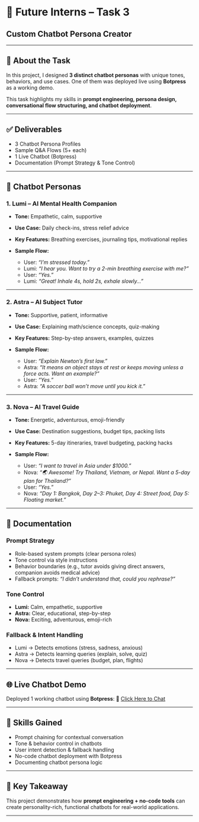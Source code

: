 # 🤖 Future Interns – Task 3

## Custom Chatbot Persona Creator

---

## 📌 About the Task

In this project, I designed **3 distinct chatbot personas** with unique tones, behaviors, and use cases. One of them was deployed live using **Botpress** as a working demo.

This task highlights my skills in **prompt engineering, persona design, conversational flow structuring, and chatbot deployment**.

---

## ✅ Deliverables

* 3 Chatbot Persona Profiles
* Sample Q\&A Flows (5+ each)
* 1 Live Chatbot (Botpress)
* Documentation (Prompt Strategy & Tone Control)

---

## 👥 Chatbot Personas 

### 1. **Lumi – AI Mental Health Companion**

* **Tone:** Empathetic, calm, supportive
* **Use Case:** Daily check-ins, stress relief advice
* **Key Features:** Breathing exercises, journaling tips, motivational replies
* **Sample Flow:**

  * User: *“I’m stressed today.”*
  * Lumi: *“I hear you. Want to try a 2-min breathing exercise with me?”*
  * User: *“Yes.”*
  * Lumi: *“Great! Inhale 4s, hold 2s, exhale slowly…”*

---

### 2. **Astra – AI Subject Tutor**

* **Tone:** Supportive, patient, informative
* **Use Case:** Explaining math/science concepts, quiz-making
* **Key Features:** Step-by-step answers, examples, quizzes
* **Sample Flow:**

  * User: *“Explain Newton’s first law.”*
  * Astra: *“It means an object stays at rest or keeps moving unless a force acts. Want an example?”*
  * User: *“Yes.”*
  * Astra: *“A soccer ball won’t move until you kick it.”*

---

### 3. **Nova – AI Travel Guide**

* **Tone:** Energetic, adventurous, emoji-friendly
* **Use Case:** Destination suggestions, budget tips, packing lists
* **Key Features:** 5-day itineraries, travel budgeting, packing hacks
* **Sample Flow:**

  * User: *“I want to travel in Asia under \$1000.”*
  * Nova: *“🌏 Awesome! Try Thailand, Vietnam, or Nepal. Want a 5-day plan for Thailand?”*
  * User: *“Yes.”*
  * Nova: *“Day 1: Bangkok, Day 2–3: Phuket, Day 4: Street food, Day 5: Floating market.”*

---

## 📑 Documentation

### Prompt Strategy

* Role-based system prompts (clear persona roles)
* Tone control via style instructions
* Behavior boundaries (e.g., tutor avoids giving direct answers, companion avoids medical advice)
* Fallback prompts: *“I didn’t understand that, could you rephrase?”*

### Tone Control

* **Lumi:** Calm, empathetic, supportive
* **Astra:** Clear, educational, step-by-step
* **Nova:** Exciting, adventurous, emoji-rich

### Fallback & Intent Handling

* Lumi → Detects emotions (stress, sadness, anxious)
* Astra → Detects learning queries (explain, solve, quiz)
* Nova → Detects travel queries (budget, plan, flights)

---

## 🌐 Live Chatbot Demo

Deployed 1 working chatbot using **Botpress**:
🔗 [Click Here to Chat](https://cdn.botpress.cloud/webchat/v3.2/shareable.html?configUrl=https://files.bpcontent.cloud/2025/09/04/15/20250904155153-HNTPHNOC.json)

---

## 🧠 Skills Gained

* Prompt chaining for contextual conversation
* Tone & behavior control in chatbots
* User intent detection & fallback handling
* No-code chatbot deployment with Botpress
* Documenting chatbot persona logic

---

## 🚀 Key Takeaway

This project demonstrates how **prompt engineering + no-code tools** can create personality-rich, functional chatbots for real-world applications.

---
